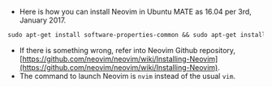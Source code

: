 * Here is how you can install Neovim in Ubuntu MATE as 16.04 per 3rd, January 2017.

```markdown
sudo apt-get install software-properties-common && sudo apt-get install python-software-properties && sudo add-apt-repository ppa:neovim-ppa/unstable && sudo apt-get update && sudo apt-get install neovim && sudo apt-get install python-dev python-pip python3-dev python3-pip && sudo apt-get install python-dev python-pip python3-dev && sudo apt-get install python3-setuptools && sudo easy_install3 pip
```
* If there is something wrong, refer into Neovim Github repository, [https://github.com/neovim/neovim/wiki/Installing-Neovim](https://github.com/neovim/neovim/wiki/Installing-Neovim).
* The command to launch Neovim is `nvim` instead of the usual `vim`.